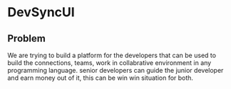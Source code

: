 # DevSyncUI

## Problem
 We are trying to build a platform for the developers that can be used to build the connections, teams, work in collabrative environment in any programming language.
 senior developers can guide the junior developer and earn money out of it, this can be win win situation for both.